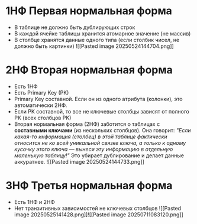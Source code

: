 # 1НФ Первая нормальная форма
- В таблице не должно быть дублирующих строк
- В каждой ячейке таблицы хранится атомарное значение (не массив)
- В столбце хранятся данные одного типа (если столбик чисел, не должно быть картинки)
![[Pasted image 20250524144704.png]]
# 2НФ Вторая нормальная форма
- Есть 1НФ
- Есть Primary Key (PK)
- Primary Key составной. Если он из одного атрибута (колонки), это автоматически 2НФ.
- Если PK составной, то все не ключевые столбцы зависят от полного PK (всех столбцов PK)
- Вторая нормальная форма (2НФ) заботится о таблицах с **составными ключами** (из нескольких столбцов). Она говорит: _"Если какая-то информация (столбец) в этой таблице фактически относится не ко всей уникальной связке ключа, а только к одному кусочку этого ключа — вынеси эту информацию в отдельную маленькую таблицу!"_ Это убирает дублирование и делает данные аккуратнее.
![[Pasted image 20250524144733.png]]
# 3НФ Третья нормальная форма
- Есть 1НФ и 2НФ
- Нет транзитивных зависимостей не ключевых столбцов
![[Pasted image 20250525141428.png]]![[Pasted image 20250711083120.png]]